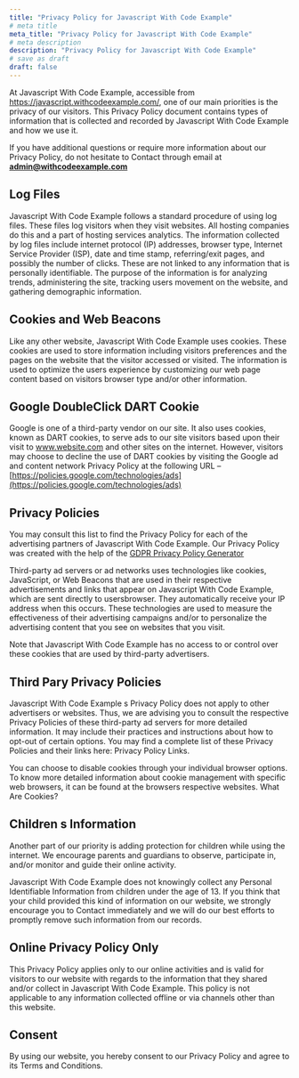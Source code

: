 ```yaml
---
title: "Privacy Policy for Javascript With Code Example"
# meta title
meta_title: "Privacy Policy for Javascript With Code Example"
# meta description
description: "Privacy Policy for Javascript With Code Example"
# save as draft
draft: false
---
```


At Javascript With Code Example, accessible from https://javascript.withcodeexample.com/, one of our main priorities is the privacy of our visitors. This Privacy Policy document contains types of information that is collected and recorded by Javascript With Code Example and how we use it.

If you have additional questions or require more information about our Privacy Policy, do not hesitate to Contact through email at **admin@withcodeexample.com**

Log Files
---------

Javascript With Code Example follows a standard procedure of using log files. These files log visitors when they visit websites. All hosting companies do this and a part of hosting services analytics. The information collected by log files include internet protocol (IP) addresses, browser type, Internet Service Provider (ISP), date and time stamp, referring/exit pages, and possibly the number of clicks. These are not linked to any information that is personally identifiable. The purpose of the information is for analyzing trends, administering the site, tracking users movement on the website, and gathering demographic information.

Cookies and Web Beacons
-----------------------

Like any other website, Javascript With Code Example uses cookies. These cookies are used to store information including visitors preferences and the pages on the website that the visitor accessed or visited. The information is used to optimize the users experience by customizing our web page content based on visitors browser type and/or other information.

Google DoubleClick DART Cookie
------------------------------

Google is one of a third-party vendor on our site. It also uses cookies, known as DART cookies, to serve ads to our site visitors based upon their visit to www.website.com and other sites on the internet. However, visitors may choose to decline the use of DART cookies by visiting the Google ad and content network Privacy Policy at the following URL – [https://policies.google.com/technologies/ads](https://policies.google.com/technologies/ads)

Privacy Policies
----------------

You may consult this list to find the Privacy Policy for each of the advertising partners of Javascript With Code Example. Our Privacy Policy was created with the help of the [GDPR Privacy Policy Generator](https://techly360.com/free-privacy-policy-generator/)

Third-party ad servers or ad networks uses technologies like cookies, JavaScript, or Web Beacons that are used in their respective advertisements and links that appear on Javascript With Code Example, which are sent directly to usersbrowser. They automatically receive your IP address when this occurs. These technologies are used to measure the effectiveness of their advertising campaigns and/or to personalize the advertising content that you see on websites that you visit.

Note that Javascript With Code Example has no access to or control over these cookies that are used by third-party advertisers.

Third Pary Privacy Policies
---------------------------

Javascript With Code Example s Privacy Policy does not apply to other advertisers or websites. Thus, we are advising you to consult the respective Privacy Policies of these third-party ad servers for more detailed information. It may include their practices and instructions about how to opt-out of certain options. You may find a complete list of these Privacy Policies and their links here: Privacy Policy Links.

You can choose to disable cookies through your individual browser options. To know more detailed information about cookie management with specific web browsers, it can be found at the browsers respective websites. What Are Cookies?

Children s Information
----------------------

Another part of our priority is adding protection for children while using the internet. We encourage parents and guardians to observe, participate in, and/or monitor and guide their online activity.

Javascript With Code Example does not knowingly collect any Personal Identifiable Information from children under the age of 13. If you think that your child provided this kind of information on our website, we strongly encourage you to Contact immediately and we will do our best efforts to promptly remove such information from our records.

Online Privacy Policy Only
--------------------------

This Privacy Policy applies only to our online activities and is valid for visitors to our website with regards to the information that they shared and/or collect in Javascript With Code Example. This policy is not applicable to any information collected offline or via channels other than this website.

Consent
-------

By using our website, you hereby consent to our Privacy Policy and agree to its Terms and Conditions.